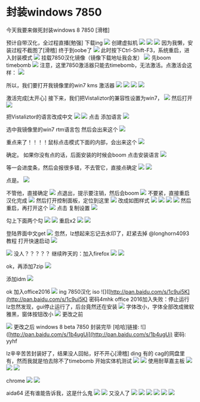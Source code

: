 # 封装windows 7850

今天我要来做死封装windows 8 7850 \[滑稽\]

预计自带汉化，全过程直播\[勉强\] 下载ing ![](https://wvbarchive.s3-ap-northeast-1.amazonaws.com/4978194456/27fdae3c70cf3bc7491dc344d800baa1cc112a6a.jpg) 创建虚拟机 ![](https://wvbarchive.s3-ap-northeast-1.amazonaws.com/4978194456/f6f45df23a87e950410cfdc419385343faf2b470.jpg) ![](https://wvbarchive.s3-ap-northeast-1.amazonaws.com/4978194456/c760c3c37d1ed21be7b8204da46eddc450da3f1e.jpg) ![](https://wvbarchive.s3-ap-northeast-1.amazonaws.com/4978194456/d729c645ad3459823691eb3a05f431adcaef8470.jpg) 因为我懒，安装过程不截图了\[滑稽\] 终于到oobe了 ![](https://wvbarchive.s3-ap-northeast-1.amazonaws.com/4978194456/4903f7539822720e598dec5272cb0a46f01fabc8.jpg) 此时按下Ctrl-Shift-F3，系统重启，进入封装模式 ![](https://wvbarchive.s3-ap-northeast-1.amazonaws.com/4978194456/ec5b49dca3cc7cd903f43d713001213fba0e91b6.jpg) 挂载7850汉化镜像（镜像下载地址我会发） ![](https://wvbarchive.s3-ap-northeast-1.amazonaws.com/4978194456/cae7042662d0f703d37c9c7401fa513d2497c545.jpg) 先boom timebomb ![](https://wvbarchive.s3-ap-northeast-1.amazonaws.com/4978194456/90e26e25ab18972b202e0862efcd7b899f510a73.jpg) 注意，这里7850激活器只能去timebomb，无法激活。点激活会这样： ![](https://wvbarchive.s3-ap-northeast-1.amazonaws.com/4978194456/7d9932fab2fb4316269f72d229a446230bf7d38f.jpg)

所以，我们要打开我镜像里的win7 kms 激活器 ![](https://wvbarchive.s3-ap-northeast-1.amazonaws.com/4978194456/8808a4cfc3fdfc0372b9eb10dd3f8794a6c2264e.jpg) ![](https://wvbarchive.s3-ap-northeast-1.amazonaws.com/4978194456/86a877395343fbf2c449ad8bb97eca8064388f22.jpg) ![](https://wvbarchive.s3-ap-northeast-1.amazonaws.com/4978194456/e9f52b096e061d9539073c9072f40ad160d9cace.jpg) ![](https://wvbarchive.s3-ap-northeast-1.amazonaws.com/4978194456/768ebdb54aed2e73a8a98d848e01a18b85d6facf.jpg)

激活完成\[太开心\] 接下来，我们把Vistaliztor的兼容性设置为win7， ![](https://wvbarchive.s3-ap-northeast-1.amazonaws.com/4978194456/8c4b0b80800a19d803f78fad3afa828ba41e4693.jpg) 然后打开 ![](https://wvbarchive.s3-ap-northeast-1.amazonaws.com/4978194456/a00afe24bc315c60999f614784b1cb1348547701.jpg)

把Vistaliztor的语言改成中文 ![](https://wvbarchive.s3-ap-northeast-1.amazonaws.com/4978194456/7a075d86e950352ab7ce2fa05a43fbf2b0118be4.jpg) ![](https://wvbarchive.s3-ap-northeast-1.amazonaws.com/4978194456/c6ec517bdab44aed0f20b44cba1c8701a08bfb25.jpg) 点击 添加语言 ![](https://wvbarchive.s3-ap-northeast-1.amazonaws.com/4978194456/745c39de8db1cb13f8a436bbd454564e90584bba.jpg)

选中我镜像里的win7 rtm语言包 然后会出来这个 ![](https://wvbarchive.s3-ap-northeast-1.amazonaws.com/4978194456/b227302d11dfa9ecb1ed5cbf6bd0f703938fc148.jpg)

重点来了！！！！鼠标点击模式下面的内部，会出来这个 ![](https://wvbarchive.s3-ap-northeast-1.amazonaws.com/4978194456/f0a59f188618367ac49f0a7527738bd4b21ce57d.jpg)

确定。 如果你没有点的话，后面安装的时候会boom 点击安装语言 ![](https://wvbarchive.s3-ap-northeast-1.amazonaws.com/4978194456/d729c645ad345982cdec903a05f431adcaef842d.jpg)

等一会进度条，然后会报很多错，不去管它，直接点确定 ![](https://wvbarchive.s3-ap-northeast-1.amazonaws.com/4978194456/7add4af4e0fe992516d11cf83da85edf8fb171aa.jpg) ![](https://wvbarchive.s3-ap-northeast-1.amazonaws.com/4978194456/4c07b0cb7bcb0a46a6fbfe916263f6246960afb6.jpg)

点是。 ![](https://wvbarchive.s3-ap-northeast-1.amazonaws.com/4978194456/3fca0008c93d70cff4f2dea5f1dcd100bba12b07.jpg)

不管他，直接确定 ![](https://wvbarchive.s3-ap-northeast-1.amazonaws.com/4978194456/833aa4fcfc0392450bee95a78e94a4c27c1e2530.jpg) 点退出，提示要注销，然后会boom ![](https://wvbarchive.s3-ap-northeast-1.amazonaws.com/4978194456/a00afe24bc315c609f111f4784b1cb134b547783.jpg) 不要紧，直接重启 汉化完成 ![](https://wvbarchive.s3-ap-northeast-1.amazonaws.com/4978194456/eb90644e78f0f736a9d13ba90355b319eac4135b.jpg) 然后打开控制面板，定位到这里 ![](https://wvbarchive.s3-ap-northeast-1.amazonaws.com/4978194456/5b21ca6fddc451da66bb7b43bffd5266d116323a.jpg) 改成如图样式 ![](https://wvbarchive.s3-ap-northeast-1.amazonaws.com/4978194456/01c0f00b304e251f50c89250ae86c9177e3e5354.jpg) ![](https://wvbarchive.s3-ap-northeast-1.amazonaws.com/4978194456/e6eacfd2fd1f4134550873d62c1f95cad0c85e54.jpg) ![](https://wvbarchive.s3-ap-northeast-1.amazonaws.com/4978194456/edbfb61273f08202a787e79742fbfbedaa641b72.jpg) ![](https://wvbarchive.s3-ap-northeast-1.amazonaws.com/4978194456/1c9453a95edf8db167290acc0023dd54574e740c.jpg) 然后重启，再打开这个 ![](https://wvbarchive.s3-ap-northeast-1.amazonaws.com/4978194456/e9835e13b31bb051e088c5803f7adab448ede0db.jpg) 点击 复制设置 ![](https://wvbarchive.s3-ap-northeast-1.amazonaws.com/4978194456/f6f45df23a87e950598d85c419385343f9f2b4f1.jpg)

勾上下面两个勾 ![](https://wvbarchive.s3-ap-northeast-1.amazonaws.com/4978194456/e9835e13b31bb051e0b6c5803f7adab448ede0f9.jpg) ![](https://wvbarchive.s3-ap-northeast-1.amazonaws.com/4978194456/0fbe47a5462309f7daf0dbba7b0e0cf3d5cad6f4.jpg) 重启x2 ![](https://wvbarchive.s3-ap-northeast-1.amazonaws.com/4978194456/8de5158a4710b9121e028056cafdfc0390452248.jpg) ![](https://wvbarchive.s3-ap-northeast-1.amazonaws.com/4978194456/327f2011b912c8fc14308065f5039245d4882148.jpg)

登陆界面中文get ![](https://wvbarchive.s3-ap-northeast-1.amazonaws.com/4978194456/750e81cc7b899e51fd7e4bbc4ba7d933ca950d9f.jpg) 忽然，lz想起来忘记去水印了，赶紧去掉 @longhorn4093 教程 打开快速启动 ![](https://wvbarchive.s3-ap-northeast-1.amazonaws.com/4978194456/d729c645ad345982dc5a813a05f431adc9ef84bf.jpg)

![](https://wvbarchive.s3-ap-northeast-1.amazonaws.com/4978194456/d17bc7ed08fa513d16d50b76346d55fbb3fbd914.jpg) 没人？？？？？ 继续昨天的：加入firefox ![](https://wvbarchive.s3-ap-northeast-1.amazonaws.com/4978194456/0253be32c895d143cd380d8a7af0820258af07c6.jpg) ![](https://wvbarchive.s3-ap-northeast-1.amazonaws.com/4978194456/49d7ba55564e9258c9486e479582d158cdbf4e14.jpg)

ok，再添加7zip ![](https://wvbarchive.s3-ap-northeast-1.amazonaws.com/4978194456/fccad63433fa828b82e5754af41f4134950a5a4e.jpg)

添加idm ![](https://wvbarchive.s3-ap-northeast-1.amazonaws.com/4978194456/9596e234e5dde7116cd3a85faeefce1b9c166108.jpg)

ok 加入office2016 ![](https://wvbarchive.s3-ap-northeast-1.amazonaws.com/4978194456/ab30d04443a98226bd12c08e8382b9014890ebba.jpg) ing 7850汉化 iso !\[\]\([http://pan.baidu.com/s/1c9ui5K](http://pan.baidu.com/s/1c9ui5K) 密码4mhk office 2016加入失败：停止运行 lz忽然发现，gui停止运行了，后台竟然还在安装 ![](https://wvbarchive.s3-ap-northeast-1.amazonaws.com/4978194456/e918ed12632762d06aad7116a9ec08fa533dc6fa.jpg) 字体改小，字体全部改成微软雅黑，窗体按钮改小 ![](https://wvbarchive.s3-ap-northeast-1.amazonaws.com/4978194456/bcf7f544d688d43fb841455b741ed21b0cf43ba0.jpg) 更改之前

![](https://wvbarchive.s3-ap-northeast-1.amazonaws.com/4978194456/4ab2951ebe096b6340fd8af905338744e9f8acad.jpg) 更改之后 windows 8 beta 7850 封装完毕 \[哈哈\]链接: !\[\]\([http://pan.baidu.com/s/1b4ugUi](http://pan.baidu.com/s/1b4ugUi) 密码: yyhf

lz辛辛苦苦封装好了，结果没人回帖，好不开心\[滑稽\] ding 有的 cag的网盘里有，然而我就是怕去除不了timebomb 开始实体机测试 ![](https://wvbarchive.s3-ap-northeast-1.amazonaws.com/4978194456/3304e5035aafa40f05e40f4da264034f79f01971.jpg) ![](https://wvbarchive.s3-ap-northeast-1.amazonaws.com/4978194456/c5c182dce71190ef919e534fc71b9d16fcfa602b.jpg) 使用耐草嘉主板 ![](https://wvbarchive.s3-ap-northeast-1.amazonaws.com/4978194456/7625482fb9389b5091ae22c28c35e5dde5116ec7.jpg) ![](https://wvbarchive.s3-ap-northeast-1.amazonaws.com/4978194456/36fd2c37acaf2edd722b8b79841001e93b0193ba.jpg) ![](https://wvbarchive.s3-ap-northeast-1.amazonaws.com/4978194456/bcf7f544d688d43fafc35c62741ed21b0ff43b29.jpg)

chrome ![](https://wvbarchive.s3-ap-northeast-1.amazonaws.com/4978194456/cae7042662d0f7031764584c01fa513d2497c546.jpg) ![](https://wvbarchive.s3-ap-northeast-1.amazonaws.com/4978194456/e1b0ca355982b2b7186bf45438adcbef74099ba4.jpg)

aida64 还有谁能告诉我，这是什么鬼 ![](http://tb2.bdstatic.com/tb/editor/images/client/image_emoticon25.png) ![](https://wvbarchive.s3-ap-northeast-1.amazonaws.com/4978194456/3304e5035aafa40f0234024da264034f7af019a1.jpg) 又没人了 ![](http://tb2.bdstatic.com/tb/editor/images/client/image_emoticon9.png) ![](http://tb2.bdstatic.com/tb/editor/images/client/image_emoticon10.png) ![](http://tb2.bdstatic.com/tb/editor/images/client/image_emoticon11.png) ![](http://tb2.bdstatic.com/tb/editor/images/client/image_emoticon12.png) ![](https://wvbarchive.s3-ap-northeast-1.amazonaws.com/4978194456/b0eb5d282df5e0fe6c974882556034a85cdf7298.jpg) ![](https://wvbarchive.s3-ap-northeast-1.amazonaws.com/4978194456/94f352fbe6cd7b89de49fa00062442a7d8330e05.jpg)

